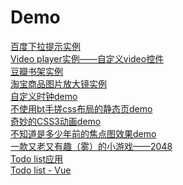 # Demo

<a target="_blank" href="http://voidsky.cn/Demo/search/">百度下拉提示实例</a>
<br />
<a href="http://zero1five.gitee.io/lazyman/block/zero.html" target="_blank">Video player实例——自定义video控件</a>
<br />
<a href="http://voidsky.cn/Demo/douban/" target="_blank">豆瓣书架实例</a>
<br />
<a href="http://voidsky.cn/Demo/Gs/" target="_blank">淘宝商品图片放大镜实例</a>
<br />
<a href="http://voidsky.cn/Demo/clock/clock.html" target="_blank">自定义时钟demo</a>
<br />
<a href="http://zero1five.gitee.io/lazyman/Design/" target="_blank">不使用bt手搓css布局的静态页demo</a>
<br />
<a href="http://zero1five.gitee.io/lazyman/Zero/" target="_blank">奇妙的CSS3动画demo</a>
<br />
<a href="http://voidsky.cn/Demo/hot/demo9.html" target="_blank">不知道是多少年前的焦点图效果demo</a>
<br />
<a href="http://voidsky.cn/Demo/2048/" target="_blank">一款又老又有趣（雾）的小游戏——2048</a>
<br />
<a href="http://voidsky.cn/Demo/todo/" target="_blank">Todo list应用</a>
<br />
<a href="http://voidsky.cn/Demo/Vue-Todo/test.html" target="_blank">Todo list - Vue</a>
